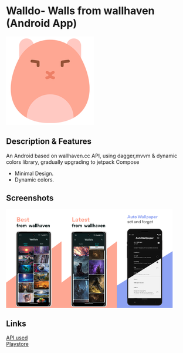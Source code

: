 # Walldo- Walls from wallhaven (Android App)<br />
![App Logo](https://github.com/wekomodo/walldo/blob/master/images/icon.png "Icon")

## Description & Features
An Android based on wallhaven.cc API, using dagger,mvvm & dynamic colors library, gradually upgrading to jetpack Compose
* Minimal Design.
* Dynamic colors.

## Screenshots
<div style="display:flex;">
<img alt="App image" src="images/walldo1.png" width="30%">
<img alt="App image" src="images/walldo2.png" width="30%">
<img alt="App image" src="images/walldo3.jpg" width="30%">
</div>

## Links
[API used](https://wallhaven.cc/help/api)     <br />
[Playstore](https://play.google.com/store/apps/details?id=com.enigmaticdevs.wallhaven)
